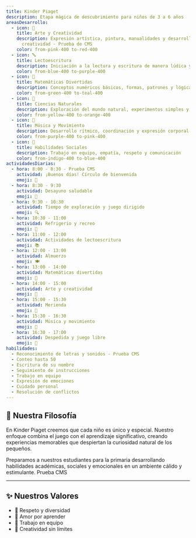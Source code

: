 ```yaml
---
title: Kinder Piaget
description: Etapa mágica de descubrimiento para niños de 3 a 6 años
areasDesarrollo:
  - icon: 🎨
    title: Arte y Creatividad
    description: Expresión artística, pintura, manualidades y desarrollo de la
      creatividad - Prueba de CMS
    color: from-pink-400 to-red-400
  - icon: 🔤
    title: Lectoescritura
    description: Iniciación a la lectura y escritura de manera lúdica y natural
    color: from-blue-400 to-purple-400
  - icon: 🔢
    title: Matemáticas Divertidas
    description: Conceptos numéricos básicos, formas, patrones y lógica
    color: from-green-400 to-teal-400
  - icon: 🌱
    title: Ciencias Naturales
    description: Exploración del mundo natural, experimentos simples y curiosidad científica
    color: from-yellow-400 to-orange-400
  - icon: 🎵
    title: Música y Movimiento
    description: Desarrollo rítmico, coordinación y expresión corporal
    color: from-purple-400 to-pink-400
  - icon: 👥
    title: Habilidades Sociales
    description: Trabajo en equipo, empatía, respeto y comunicación
    color: from-indigo-400 to-blue-400
actividadesDiarias:
  - hora: 8:00 - 8:30 - Prueba CMS
    actividad: ¡Buenos días! Círculo de bienvenida
    emoji: 🌅
  - hora: 8:30 - 9:30
    actividad: Desayuno saludable
    emoji: 🥞
  - hora: 9:30 - 10:30
    actividad: Tiempo de exploración y juego dirigido
    emoji: 🔍
  - hora: 10:30 - 11:00
    actividad: Refrigerio y recreo
    emoji: 🍎
  - hora: 11:00 - 12:00
    actividad: Actividades de lectoescritura
    emoji: 📚
  - hora: 12:00 - 13:00
    actividad: Almuerzo
    emoji: 🍽️
  - hora: 13:00 - 14:00
    actividad: Matemáticas divertidas
    emoji: 🔢
  - hora: 14:00 - 15:00
    actividad: Arte y creatividad
    emoji: 🎨
  - hora: 15:00 - 15:30
    actividad: Merienda
    emoji: 🧁
  - hora: 15:30 - 16:30
    actividad: Música y movimiento
    emoji: 🎵
  - hora: 16:30 - 17:00
    actividad: Despedida y juego libre
    emoji: 👋
habilidades:
  - Reconocimiento de letras y sonidos - Prueba CMS
  - Conteo hasta 50
  - Escritura de su nombre
  - Seguimiento de instrucciones
  - Trabajo en equipo
  - Expresión de emociones
  - Cuidado personal
  - Resolución de conflictos
---
```

## 🎯 Nuestra Filosofía

En Kinder Piaget creemos que cada niño es único y especial. Nuestro enfoque combina el juego con el aprendizaje significativo, creando experiencias memorables que despiertan la curiosidad natural de los pequeños.

Preparamos a nuestros estudiantes para la primaria desarrollando habilidades académicas, sociales y emocionales en un ambiente cálido y estimulante. Prueba CMS

- - -

## ✨ Nuestros Valores

* 🌟 Respeto y diversidad  
* 💝 Amor por aprender  
* 🤝 Trabajo en equipo  
* 🎨 Creatividad sin límites
